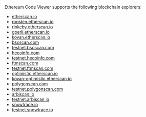 Ethereum Code Viewer supports the following blockchain explorers:

<!-- Run `yarn supported-explorers` in packages/ethereum-viewer to generate this list. -->

- [etherscan.io](https://etherscan.io)
- [ropsten.etherscan.io](https://ropsten.etherscan.io)
- [rinkeby.etherscan.io](https://rinkeby.etherscan.io)
- [goerli.etherscan.io](https://goerli.etherscan.io)
- [kovan.etherscan.io](https://kovan.etherscan.io)
- [bscscan.com](https://bscscan.com)
- [testnet.bscscan.com](https://testnet.bscscan.com)
- [hecoinfo.com](https://hecoinfo.com)
- [testnet.hecoinfo.com](https://testnet.hecoinfo.com)
- [ftmscan.com](https://ftmscan.com)
- [testnet.ftmscan.com](https://testnet.ftmscan.com)
- [optimistic.etherscan.io](https://optimistic.etherscan.io)
- [kovan-optimistic.etherscan.io](https://kovan-optimistic.etherscan.io)
- [polygonscan.com](https://polygonscan.com)
- [testnet.polygonscan.com](https://testnet.polygonscan.com)
- [arbiscan.io](https://arbiscan.io)
- [testnet.arbiscan.io](https://testnet.arbiscan.io)
- [snowtrace.io](https://snowtrace.io)
- [testnet.snowtrace.io](https://testnet.snowtrace.io)
